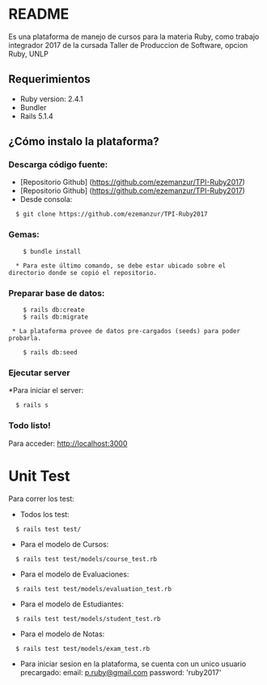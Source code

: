 # README

 Es una plataforma de manejo de cursos para la materia Ruby, como trabajo integrador 2017 de la cursada Taller de Produccion de Software, opcion Ruby, UNLP
 
## Requerimientos

* Ruby version:  2.4.1
* Bundler 
* Rails 5.1.4

## ¿Cómo instalo la plataforma?


### Descarga código fuente:
* [Repositorio Github] (https://github.com/ezemanzur/TPI-Ruby2017)
* [Repositorio Github] (https://github.com/ezemanzur/TPI-Ruby2017)
* Desde consola:

```
  $ git clone https://github.com/ezemanzur/TPI-Ruby2017
  ```

### Gemas:
```
	$ bundle install
```
	  * Para este último comando, se debe estar ubicado sobre el directorio donde se copió el repositorio.

### Preparar base de datos:
```
	$ rails db:create
	$ rails db:migrate
```
	 * La plataforma provee de datos pre-cargados (seeds) para poder probarla.

```
	$ rails db:seed
```

### Ejecutar server
*Para iniciar el server:
```
  $ rails s
```


### Todo listo!
Para acceder:
[http://localhost:3000](http://localhost:3000)

# Unit Test
Para correr los test:
* Todos los test:
```
  $ rails test test/
 ```

* Para el modelo de Cursos:
```
  $ rails test test/models/course_test.rb
 ```

* Para el modelo de Evaluaciones:
```
  $ rails test test/models/evaluation_test.rb
 ```

* Para el modelo de Estudiantes:
```
  $ rails test test/models/student_test.rb
 ```

* Para el modelo de Notas:
```
  $ rails test test/models/exam_test.rb
 ```

* Para iniciar sesion en la plataforma, se cuenta con un unico usuario precargado:
	email: p.ruby@gmail.com 
	password: 'ruby2017'

